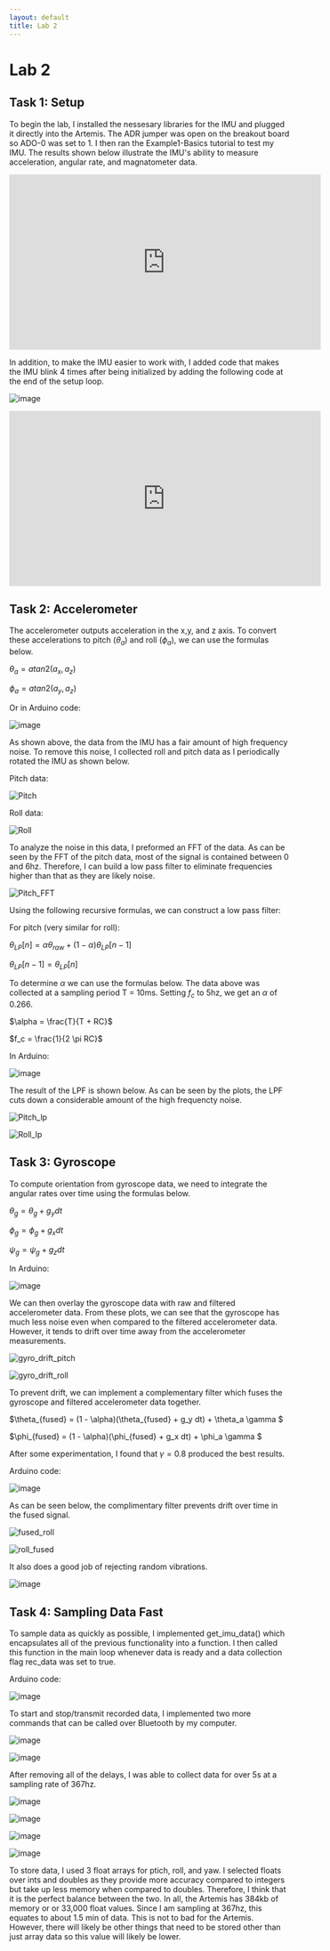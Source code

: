 ```yaml
---
layout: default
title: Lab 2
---
```


# Lab 2

## Task 1: Setup
To begin the lab, I installed the nessesary libraries for the IMU and plugged it directly into the Artemis. The ADR jumper was open on the breakout board so ADO-0 was set to 1. I then ran the Example1-Basics tutorial to test my IMU. The results shown below illustrate the IMU's ability to measure acceleration, angular rate, and magnatometer data.

<iframe width="560" height="315" src="https://www.youtube.com/embed/DglJvvwAnV8" frameborder="0" allow="accelerometer; autoplay; encrypted-media; gyroscope; picture-in-picture" allowfullscreen></iframe>

In addition, to make the IMU easier to work with, I added code that makes the IMU blink 4 times after being initialized by adding the following code at the end of the setup loop.

![image](https://github.com/user-attachments/assets/edcd2b88-fa25-4e2d-ad07-1953e29a6f76)

<iframe width="560" height="315" src="https://www.youtube.com/embed/tuaYMzHnW-0" frameborder="0" allow="accelerometer; autoplay; encrypted-media; gyroscope; picture-in-picture" allowfullscreen></iframe>



## Task 2: Accelerometer

The accelerometer outputs acceleration in the x,y, and z axis. To convert these accelerations to pitch ($\theta_a$) and roll ($\phi_a$), we can use the formulas below.

$\theta_a = atan2(a_x,a_z)$

$\phi_a = atan2(a_y,a_z)$

Or in Arduino code:

![image](https://github.com/user-attachments/assets/e2710dcc-00e6-4475-8a84-a7d2cb22b399)

As shown above, the data from the IMU has a fair amount of high frequency noise. To remove this noise, I collected roll and pitch data as I periodically rotated the IMU as shown below.

Pitch data:

![Pitch](https://github.com/user-attachments/assets/bd92a185-ea58-4c74-bff3-d427f9e1d5f1)

Roll data:

![Roll](https://github.com/user-attachments/assets/4c4892c3-bb64-484f-a89b-564cd80b8e8a)

To analyze the noise in this data, I preformed an FFT of the data. As can be seen by the FFT of the pitch data, most of the signal is contained between 0 and 6hz. Therefore, I can build a low pass filter to eliminate frequencies higher than that as they are likely noise.

![Pitch_FFT](https://github.com/user-attachments/assets/c19edd5a-6cc1-4419-ac2f-df36b82bdc94)

Using the following recursive formulas, we can construct a low pass filter:

For pitch (very similar for roll):

$\theta_{LP}[n] = \alpha \theta_{raw} + (1 - \alpha) \theta_{LP} [n - 1]$

$\theta_{LP}[n-1] = \theta_{LP}[n]$

To determine $\alpha$ we can use the formulas below. The data above was collected at a sampling period T = 10ms. Setting $f_c$ to 5hz, we get an $\alpha$ of 0.266.

$\alpha = \frac{T}{T + RC}$

$f_c = \frac{1}{2 \pi RC}$

In Arduino:

![image](https://github.com/user-attachments/assets/0f666821-8a19-4777-964f-dcd496897e20)

The result of the LPF is shown below. As can be seen by the plots, the LPF cuts down a considerable amount of the high frequencty noise. 

![Pitch_lp](https://github.com/user-attachments/assets/1e3c858d-72b7-456c-959e-c78c106eecf2)

![Roll_lp](https://github.com/user-attachments/assets/77518a9a-ea0d-4069-b89f-fe3dd4e17d3f)

## Task 3: Gyroscope

To compute orientation from gyroscope data, we need to integrate the angular rates over time using the formulas below.

$\theta_g = \theta_g + g_y dt$

$\phi_g = \phi_g + g_x dt$

$\psi_g = \psi_g + g_z dt$

In Arduino:

![image](https://github.com/user-attachments/assets/1dc30b1d-103d-4f92-98a9-b84745b89963)

We can then overlay the gyroscope data with raw and filtered accelerometer data. From these plots, we can see that the gyroscope has much less noise even when compared to the filtered accelerometer data. However, it tends to drift over time away from the accelerometer measurements. 

![gyro_drift_pitch](https://github.com/user-attachments/assets/ac6a5c91-309a-484e-b487-859345e341ff)

![gyro_drift_roll](https://github.com/user-attachments/assets/bc1a5554-44da-41b8-8537-43b5a4e95ac9)

To prevent drift, we can implement a complementary filter which fuses the gyroscope and filtered accelerometer data together.

$\theta_{fused} = (1 - \alpha)(\theta_{fused} + g_y dt) + \theta_a \gamma $

$\phi_{fused} = (1 - \alpha)(\phi_{fused} + g_x dt) + \phi_a \gamma $

After some experimentation, I found that $\gamma = 0.8$ produced the best results.

Arduino code:

![image](https://github.com/user-attachments/assets/a211981e-23bd-4925-84bc-1e884775f38b)

As can be seen below, the complimentary filter prevents drift over time in the fused signal.

![fused_roll](https://github.com/user-attachments/assets/c44f4031-6ffd-43b9-bad0-eb32c5652b8a)

![roll_fused](https://github.com/user-attachments/assets/2f087917-2fe3-4827-b6c9-913bb83029fd)

It also does a good job of rejecting random vibrations.

![image](https://github.com/user-attachments/assets/3df5ac82-0452-4071-a03a-2201940545ad)


## Task 4: Sampling Data Fast

To sample data as quickly as possible, I implemented get_imu_data() which encapsulates all of the previous functionality into a function. I then called this function in the main loop whenever data is ready and a data collection flag rec_data was set to true.

Arduino code:

![image](https://github.com/user-attachments/assets/226e3729-ee09-4fca-96dc-9a02ce805f87)

To start and stop/transmit recorded data, I implemented two more commands that can be called over Bluetooth by my computer.

![image](https://github.com/user-attachments/assets/0b2547b1-55ac-437f-9e6c-bfd7b831b21f)

![image](https://github.com/user-attachments/assets/2b8739b6-fbe8-469a-a661-76b8d991136a)

After removing all of the delays, I was able to collect data for over 5s at a sampling rate of 367hz.

![image](https://github.com/user-attachments/assets/7eebe0bc-0919-48d0-898b-8b1f8b22eab9)

![image](https://github.com/user-attachments/assets/e617c478-48ac-4855-b137-f1d12d0f002a)

![image](https://github.com/user-attachments/assets/e5f0cd3d-1009-49c8-b979-3fb9599b160f)

![image](https://github.com/user-attachments/assets/8baec17a-997b-42ca-869a-4da1d7df4376)


To store data, I used 3 float arrays for ptich, roll, and yaw. I selected floats over ints and doubles as they provide more accuracy compared to integers but take up less memory when compared to doubles. Therefore, I think that it is the perfect balance between the two. In all, the Artemis has 384kb of memory or or 33,000 float values. Since I am sampling at 367hz, this equates to about 1.5 min of data. This is not to bad for the Artemis. However, there will likely be other things that need to be stored other than just array data so this value will likely be lower.




































